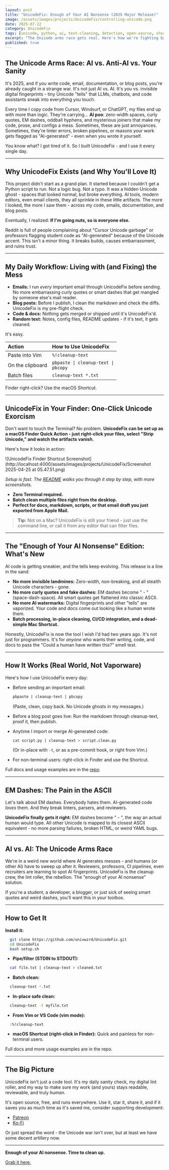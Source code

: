 ```yaml
---
layout: post
title: "UnicodeFix: Enough of Your AI Nonsense (2025 Major Release)"
image: /assets/images/projects/UnicodeFix/controlling-unicode.png
date: 2025-07-22
category: UnicodeFix
tags: [unicode, python, ai, text-cleaning, detection, open-source, shortcuts, devtools, ai-watermarks, anti-cheat]
excerpt: "The Unicode arms race gets real. Here's how we're fighting back."
published: true
---
```


## The Unicode Arms Race: AI vs. Anti-AI vs. Your Sanity

It's 2025, and if you write code, email, documentation, or blog posts, you're already caught in a strange war. It's not just AI vs. AI. It's *you* vs. invisible digital fingerprints - tiny Unicode "tells" that LLMs, chatbots, and code assistants sneak into everything you touch.

Every time I copy code from Cursor, Windsurf, or ChatGPT, my files end up with more than logic. They're carrying… **AI poo**: zero-width spaces, curly quotes, EM dashes, oddball hyphens, and mysterious joiners that make my code, prose, and configs a mess. Sometimes, these are just annoyances. Sometimes, they're linter errors, broken pipelines, or reasons your work gets flagged as "AI-generated" - even when you wrote it yourself.

You know what?
I got tired of it.
So I built UnicodeFix - and I use it every single day.

---

## Why UnicodeFix Exists (and Why You'll Love It)

This project didn't start as a grand plan. It started because I couldn't get a Python script to run. Not a logic bug. Not a typo. It was a hidden Unicode ghost - spaces that looked normal, but broke everything. AI tools, modern editors, even email clients, they all sprinkle in these little artifacts. The more I looked, the more I saw them - across my code, emails, documentation, and blog posts.

Eventually, I realized:
**If I'm going nuts, so is everyone else.**

Reddit is full of people complaining about "Cursor Unicode garbage" or professors flagging student code as "AI-generated" because of the Unicode accent. This isn't a minor thing. It breaks builds, causes embarrassment, and ruins trust.

---

## My Daily Workflow: Living with (and Fixing) the Mess

- **Emails:** I run *every* important email through UnicodeFix before sending. No more embarrassing curly quotes or smart dashes that get mangled by someone else's mail reader.
- **Blog posts:** Before I publish, I clean the markdown and check the diffs. UnicodeFix is my pre-flight check.
- **Code & docs:** Nothing gets merged or shipped until it's UnicodeFix'd.
- **Random text:** Notes, config files, README updates - if it's text, it gets cleaned.

It's easy.

| Action            | How to Use UnicodeFix                          |
|:------------------|:-----------------------------------------------|
| Paste into Vim    | <code>%!cleanup-text</code>                              |
| On the clipboard  | <code>pbpaste &#124; cleanup-text &#124; pbcopy</code>    |
| Batch files       | <code>cleanup-text *.txt</code>                           |

Finder right-click? Use the macOS Shortcut.

---

## UnicodeFix in Your Finder: One-Click Unicode Exorcism

Don't want to touch the Terminal? No problem.
**UnicodeFix can be set up as a macOS Finder Quick Action - just right-click your files, select "Strip Unicode," and watch the artifacts vanish.**

Here's how it looks in action:

![UnicodeFix Finder Shortcut Screenshot](http://localhost:4000/assets/images/projects/UnicodeFix/Screenshot 2025-04-25 at 05.47.51.png)

*Setup is fast. The [README](https://github.com/unixwzrd/UnicodeFix#shortcut-for-macos) walks you through it step by step, with more screenshots.*

- **Zero Terminal required.**
- **Batch clean multiple files right from the desktop.**
- **Perfect for docs, markdown, scripts, or that email draft you just exported from Apple Mail.**

> **Tip:** Not on a Mac? UnicodeFix is still your friend - just use the command line, or call it from any editor that can filter files.

---

## The "Enough of Your AI Nonsense" Edition: What's New

AI code is getting sneakier, and the tells keep evolving. This release is a line in the sand:

- **No more invisible landmines:** Zero-width, non-breaking, and all stealth Unicode characters - gone.
- **No more curly quotes and fake dashes:** EM dashes become " - " (space-dash-space). All smart quotes get flattened into classic ASCII.
- **No more AI watermarks:** Digital fingerprints and other "tells" are vaporized. Your code and docs come out looking like a human wrote them.
- **Batch processing, in-place cleaning, CI/CD integration, and a dead-simple Mac Shortcut.**

Honestly, UnicodeFix is now the tool I wish I'd had two years ago. It's not just for programmers. It's for *anyone* who wants their writing, code, and docs to pass the "Could a human have written this?" smell test.

---

## How It Works (Real World, Not Vaporware)

Here's how I use UnicodeFix every day:

- Before sending an important email:

  ```sh
  pbpaste | cleanup-text | pbcopy
  ```

  (Paste, clean, copy back. No Unicode ghosts in my messages.)

- Before a blog post goes live:
  Run the markdown through cleanup-text, proof it, then publish.

- Anytime I import or merge AI-generated code:

  ```sh
  cat script.py | cleanup-text > script.clean.py
  ```

  (Or in-place with `-t`, or as a pre-commit hook, or right from Vim.)

- For non-terminal users: right-click in Finder and use the Shortcut.

Full docs and usage examples are in the [repo](https://github.com/unixwzrd/UnicodeFix).

---

## EM Dashes: The Pain in the ASCII

Let's talk about EM dashes. Everybody hates them.
AI-generated code *loves* them.
And they break linters, parsers, and reviewers.

**UnicodeFix finally gets it right:**
EM dashes become " - ", the way an actual human would type. All other Unicode is mapped to its closest ASCII equivalent - no more parsing failures, broken HTML, or weird YAML bugs.

---

## AI vs. AI: The Unicode Arms Race

We're in a weird new world where AI generates messes - and humans (or other AI) have to sweep up after it. Reviewers, professors, CI pipelines, even recruiters are learning to spot AI fingerprints. UnicodeFix is the cleanup crew, the lint roller, the rebellion. The "enough of your AI nonsense" solution.

If you're a student, a developer, a blogger, or just sick of seeing smart quotes and weird dashes, you'll want this in your toolbox.

---

## How to Get It

**Install it:**

```sh
  git clone https://github.com/unixwzrd/UnicodeFix.git
  cd UnicodeFix
  bash setup.sh
```

- **Pipe/filter (STDIN to STDOUT):**

```sh
  cat file.txt | cleanup-text > cleaned.txt
```

- **Batch clean:**

```sh
  cleanup-text *.txt
```

- **In-place safe clean:**

```sh
  cleanup-text -t myfile.txt
```

- **From Vim or VS Code (vim mode):**

```vim
  :%!cleanup-text
```

- **macOS Shortcut (right-click in Finder):**
  Quick and painless for non-terminal users.

Full docs and more usage examples are in the repo.

---

## The Big Picture

UnicodeFix isn't just a code tool.
It's my daily sanity check, my digital lint roller, and my way to make sure my work (and yours) stays readable, reviewable, and truly *human*.

It's open source, free, and runs everywhere.
Use it, star it, share it, and if it saves you as much time as it's saved me, consider supporting development:

- [Patreon](https://patreon.com/unixwzrd)
- [Ko-Fi](https://ko-fi.com/unixwzrd)

Or just spread the word - the Unicode war isn't over, but at least we have some decent artillery now.

---

**Enough of your AI nonsense. Time to clean up.**

[Grab it here.](https://github.com/unixwzrd/UnicodeFix)


